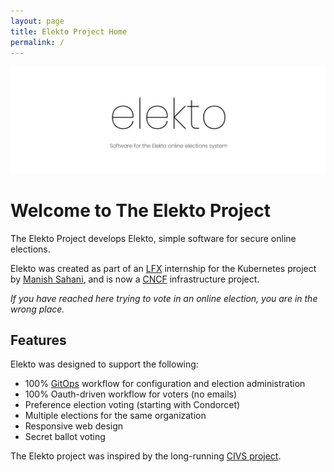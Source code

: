 ```yaml
---
layout: page
title: Elekto Project Home
permalink: /
---
```


![assets/img/banner.jpg](assets/img/banner.jpg)

# Welcome to The Elekto Project

The Elekto Project develops Elekto, simple software for secure online elections.

Elekto was created as part of an [LFX](https://lfx.linuxfoundation.org/) internship for the Kubernetes project
by [Manish Sahani](https://github.com/kalkayan), and is now a [CNCF](https://www.cncf.io) infrastructure project.

*If you have reached here trying to vote in an online election, you are in the wrong place.*

## Features

Elekto was designed to support the following:

- 100% [GitOps](https://about.gitlab.com/topics/gitops/) workflow for configuration and election administration
- 100% Oauth-driven workflow for voters (no emails)
- Preference election voting (starting with Condorcet)
- Multiple elections for the same organization
- Responsive web design
- Secret ballot voting

The Elekto project was inspired by the long-running [CIVS project](https://github.com/andrewcmyers/civs).
